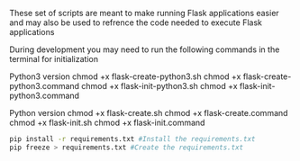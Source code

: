 These set of scripts are meant to make running Flask applications easier and may also be used to refrence the code needed to execute Flask applications

During development
you may need to run the following commands in the terminal for initialization

Python3 version
chmod +x flask-create-python3.sh
chmod +x flask-create-python3.command
chmod +x flask-init-python3.sh
chmod +x flask-init-python3.command


Python version
chmod +x flask-create.sh
chmod +x flask-create.command
chmod +x flask-init.sh
chmod +x flask-init.command



```bash
pip install -r requirements.txt #Install the requirements.txt
pip freeze > requirements.txt #Create the requirements.txt
```